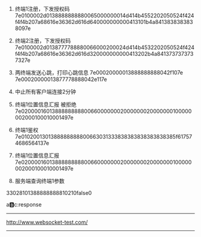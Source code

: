 1. 终端1注册，下发授权码
7e0100002d0138888888880065000000014d414b4552202050524f424f4f4b207a68616e36362d616d640000000000413101b4a8413838383838097e
2. 终端2注册，下发授权码
7e0100002d0138777788880066000200024d414b4532202050524f424f4f4b207a68616e36362d616d320000000000413202b4a8413737373737327e
3. 两终端发送心跳，打印心跳信息
7e00020000013888888888042f107e
7e00020000013877778888042e117e
4. 中止所有客户端连接2分钟

5. 终端1位置信息汇报 被拒绝
7e02000016013888888888006600000002000000020000000100000002000100010001497e

6. 终端1鉴权
7e0102001301388888888800663031333838383838383838385f617574686564137e

7. 终端1位置信息汇报
7e02000016013888888888006600000002000000020000000100000002000100010001497e

8. 服务端查询终端1参数
<?xml version="1.0" ?><com.antnest.msger.core.dto.jt808.basics.Message><body class="com.antnest.msger.core.dto.jt808.ParameterSetting"><parameters></parameters></body><type>33028</type><bodyProperties>1</bodyProperties><mobileNumber>013888888888</mobileNumber><serialNumber>102</serialNumber><bodyLength>1</bodyLength><encryptionType>0</encryptionType><subPackage>false</subPackage><reservedBit>0</reservedBit></com.antnest.msger.core.dto.jt808.basics.Message>

a:b:c:response

---------------------------------------
http://www.websocket-test.com/





--------
